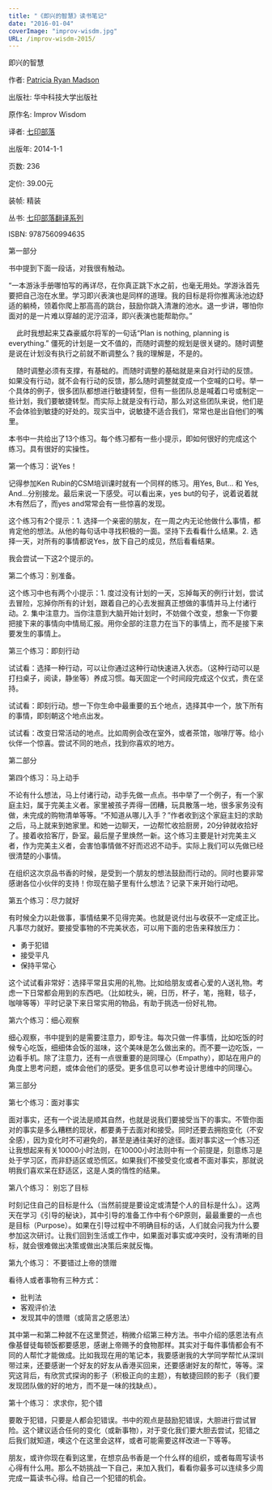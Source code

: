 ```yaml
---
title: "《即兴的智慧》读书笔记"
date: "2016-01-04"
coverImage: "improv-wisdm.jpg"
URL: /improv-wisdm-2015/
---
```


即兴的智慧

作者: [Patricia Ryan Madson](https://book.douban.com/search/Patricia%20Ryan%20Madson)

出版社: 华中科技大学出版社

原作名: Improv Wisdom

译者: [七印部落](https://book.douban.com/search/%E4%B8%83%E5%8D%B0%E9%83%A8%E8%90%BD)

出版年: 2014-1-1

页数: 236

定价: 39.00元

装帧: 精装

丛书: [七印部落翻译系列](https://book.douban.com/series/13289)

ISBN: 9787560994635

第一部分

书中提到下面一段话，对我很有触动。

“一本游泳手册哪怕写的再详尽，在你真正跳下水之前，也毫无用处。学游泳首先要把自己泡在水里。学习即兴表演也是同样的道理。我的目标是将你推离泳池边舒适的躺椅，领着你爬上那高高的跳台，鼓励你跳入清澈的池水。退一步讲，哪怕你面对的是一片难以穿越的泥泞沼泽，即兴表演也能帮助你。”

    此时我想起来艾森豪威尔将军的一句话“Plan is nothing, planning is everything.” 僵死的计划是一文不值的，而随时调整的规划是很关键的。随时调整是说在计划没有执行之前就不断调整么？我的理解是，不是的。

    随时调整必须有支撑，有基础的。而随时调整的基础就是来自对行动的反馈。如果没有行动，就不会有行动的反馈，那么随时调整就变成一个空喊的口号。举一个具体的例子，很多团队都想进行敏捷转型，但有一些团队总是喊着口号或制定一些计划，我们要敏捷转型。而实际上就是没有行动，那么对这些团队来说，他们是不会体验到敏捷的好处的。现实当中，说敏捷不适合我们，常常也是出自他们的嘴里。

本书中一共给出了13个练习。每个练习都有一些小提示，即如何很好的完成这个练习。具有很好的实操性。

第一个练习：说Yes！

记得参加Ken Rubin的CSM培训课时就有一个同样的练习。用Yes, But… 和 Yes, And...分别接龙。最后来说一下感受。可以看出来，yes but的句子，说着说着就木有然后了，而yes and常常会有一些惊喜的发现。

这个练习有2个提示：1. 选择一个亲密的朋友，在一周之内无论他做什么事情，都肯定他的想法。从他的每句话中寻找积极的一面。坚持下去看看什么结果。2. 选择一天，对所有的事情都说Yes，放下自己的成见，然后看看结果。

我会尝试一下这2个提示的。

第二个练习：别准备。

这个练习中也有两个小提示：1. 度过没有计划的一天，忘掉每天的例行计划，尝试去冒险，忘掉你所有的计划，跟着自己的心去发掘真正想做的事情并马上付诸行动。2. 集中注意力。当你注意到大脑开始计划时，不妨做个改变，想象一下你要把接下来的事情向中情局汇报。用你全部的注意力在当下的事情上，而不是接下来要发生的事情上。

第三个练习：即刻行动

试试看：选择一种行动，可以让你通过这种行动快速进入状态。（这种行动可以是打扫桌子，阅读，静坐等）养成习惯。每天固定一个时间段完成这个仪式，贵在坚持。

试试看：即刻行动。想一下你生命中最重要的五个地点，选择其中一个，放下所有的事情，即刻朝这个地点出发。

试试看：改变日常活动的地点。比如周例会改在室外，或者茶馆，咖啡厅等。给小伙伴一个惊喜。尝试不同的地点，找到你喜欢的地方。

第二部分

第四个练习：马上动手

不论有什么想法，马上付诸行动，动手先做一点点。书中举了一个例子，有一个家庭主妇，属于完美主义者。家里被孩子弄得一团糟，玩具散落一地，很多家务没有做，未完成的购物清单等等。“不知道从哪儿入手？”作者收到这个家庭主妇的求助之后，马上就来到她家里。和她一边聊天，一边帮忙收拾厨房，20分钟就收拾好了。接着收拾客厅，卧室。最后屋子里焕然一新。这个练习主要是针对完美主义者，作为完美主义者，会害怕事情做不好而迟迟不动手。实际上我们可以先做已经很清楚的小事情。

在组织这次京品书香的时候，是受到一个朋友的想法鼓励而行动的。同时也要非常感谢各位小伙伴的支持！你现在脑子里有什么想法？记录下来开始行动吧。

第五个练习：尽力就好

有时候全力以赴做事，事情结果不见得完美。也就是说付出与收获不一定成正比。凡事尽力就好。要接受事物的不完美状态，可以用下面的忠告来释放压力：

- 勇于犯错
- 接受平凡
- 保持平常心

这个试试看非常好：选择平常且实用的礼物。比如给朋友或者心爱的人送礼物。考虑一下日常都会用到的东西吧。（比如枕头，碗，日历，杯子，笔，拖鞋，毯子，咖啡等等）平时记录下来日常实用的物品，有助于挑选一份好礼物。

第六个练习：细心观察

细心观察，书中提到的是需要注意力，即专注。每次只做一件事情，比如吃饭的时候专心吃饭，细细体会饭的滋味，这个美味是怎么做出来的。而不要一边吃饭，一边看手机。除了注意力，还有一点很重要的是同理心（Empathy），即站在用户的角度上思考问题，或体会他们的感受。更多信息可以参考设计思维中的同理心。

第三部分

第七个练习：面对事实

面对事实，还有一个说法是顺其自然，也就是说我们要接受当下的事实。不管你面对的事实是多么糟糕的现状，都要勇于去面对和接受。同时还要去拥抱变化（不安全感），因为变化时不可避免的，甚至是通往美好的途径。面对事实这一个练习还让我想起来有关10000小时法则，在10000小时法则中有一个前提是，刻意练习是处于学习区，而非舒适区或恐慌区。如果我们不接受变化或者不面对事实，那就说明我们喜欢呆在舒适区，这是人类的惰性的结果。

第八个练习： 别忘了目标

时刻记住自己的目标是什么（当然前提是要设定或清楚个人的目标是什么）。这两天在学习《引导的秘诀》，其中引导的准备工作中有个6P原则，最最重要的一点也是目标（Purpose）。如果在引导过程中不明确目标的话，人们就会问我为什么要参加这次研讨。让我们回到生活或工作中，如果面对事实或冲突时，没有清晰的目标，就会很难做出决策或做出决策后来就反悔。

第九个练习： 不要错过上帝的馈赠

看待人或者事物有三种方式：

- 批判法
- 客观评价法
- 发现其中的馈赠（或简言之感恩法）

其中第一和第二种就不在这里赘述，稍微介绍第三种方法。书中介绍的感恩法有点像基督徒每顿饭都要感恩，感谢上帝赐予的食物那样。其实对于每件事情都会有不同的人帮忙才能做成。比如我现在用的笔记本，我要感谢我的大学同学帮忙从深圳带过来，还要感谢一个好友的好友从香港买回来，还要感谢好友的帮忙，等等。深究这背后，有欣赏式探询的影子（积极正向的主题），有敏捷回顾的影子（我们要发现团队做的好的地方，而不是一味的找缺点）。

第十个练习： 求求你，犯个错

要敢于犯错，只要是人都会犯错误。书中的观点是鼓励犯错误，大胆进行尝试冒险。这个建议适合任何的变化（或新事物），对于变化我们要大胆去尝试，犯错之后我们就知道，噢这个在这里会这样，或者可能需要这样改进一下等等。

朋友，或许你现在看到这里，在想京品书香是一个什么样的组织，或者每周写读书心得有什么用。那么不妨挑战一下自己，来加入我们，看看你最多可以连续多少周完成一篇读书心得。给自己一个犯错的机会。
